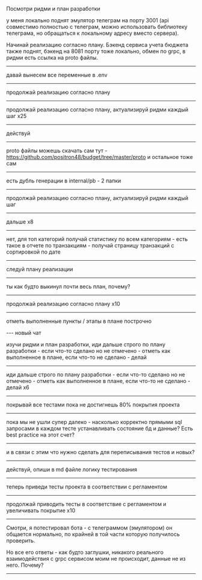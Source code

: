 Посмотри ридми и план разработки

у меня локально поднят эмулятор телеграм на порту 3001 (api совместимо полностью с телеграм, можно использовать библиотеку телеграма, но обращаться к локальному адресу вместо сервера).

Начинай реализацию согласно плану. Бэкенд сервиса учета бюджета также поднят, бэкенд на 8081 порту тоже локально, обмен по grpc, в ридми есть ссылка на proto файлы.

---

давай вынесем все переменные в .env

---

продолжай реализацию согласно плану

---

продолжай реализацию согласно плану, актуализируй ридми каждый шаг x25

---

действуй

---

proto файлы можешь скачать сам тут - https://github.com/positron48/budget/tree/master/proto
и остальное тоже сам

---

есть дубль генерации в internal/pb - 2 папки

---

продолжай реализацию согласно плану, актуализируй ридми каждый шаг

---

дальше х8

---

нет, для топ категорий получай статистику по всем категориям - есть такое в отчете
по транзакциям - получай страницу транзакций с сортировкой по дате

---

следуй плану реализации

---

ты как будто выкинул почти весь план, почему?

---

продолжай реализацию согласно плану x10

---

отметь выполненные пункты / этапы в плане построчно

--- новый чат

изучи ридми и план разработки, иди дальше строго по плану разработки - если что-то сделано но не отмечено - отметь как выполненное в плане, если что-то не сделано - делай

---

иди дальше строго по плану разработки - если что-то сделано но не отмечено - отметь как выполненное в плане, если что-то не сделано - делай x6

---

покрывай все тестами пока не достигнешь 80% покрытия проекта

---

пока мы не ушли супер далеко - насколько корректно прямыми sql запросами в каждом тесте устанавливать состояние бд и данные? Есть best practice на этот счет?

---

и в связи с этим что нужно сделать для переписывания тестов и новых?

---

действуй, опиши в md файле логику тестирования

---

теперь приведи тесты проекта в соответствии с регламентом

---

продолжай приводить тесты в соответствие с регламентом и увеличивать покрытие х10

---

Смотри, я потестировал бота - с телеграммом (эмулятором) он общается нормально, по крайней в той части которую получилось проверить.

Но все его ответы - как будто заглушки, никакого реального взаимодействия с grpc сервисом моим не происходит, данные не из него. Почему?

---

